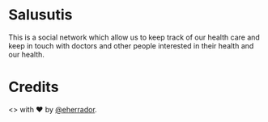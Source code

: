 # Salusutis
This is a social network which allow us to keep track of our health care and keep in touch with doctors and other people interested in their health and our health.

# Credits
<> with :heart: by [@eherrador].

[@eherrador]:https://twitter.com/eherrador
